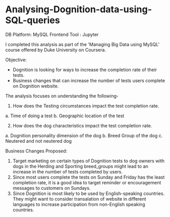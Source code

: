 # Analysing-Dognition-data-using-SQL-queries

DB Platform: MySQL
Frontend Tool : Jupyter 

I completed this analysis as part of the 'Managing Big Data using MySQL' course offered by Duke University on Coursera.

Objective:
- Dognition is looking for ways to increase the completion rate of their tests.
- Business changes that can increase the number of tests users complete on Dognition website.


The analysis focuses on understanding the following-
1. How does the Testing circumstances impact the test completion rate.

  a. Time of doing a test
  b. Geographic location of the test

2. How does the dog characteristics impact the test completion rate.

  a. Dognition personality dimension of the dog 
  b. Breed Group of the dog
  c. Neutered and not neutered dog
 
 Business Changes Proposed:
 1. Target marketing on certain types of Dognition tests to dog owners with dogs in the Herding and Sporting breed_groups might lead to an increase in the number of tests completed by users.
 2. Since most users complete the tests on Sunday and Friday has the least completion rate, it is a good idea to target reminder or encouragement messages to customers on Sundays.
 3. Since Dognition is most likely to be used by English-speaking countries. They might want to consider transalation of website in different languages to increase participation from non-English speaking countries.
